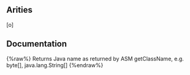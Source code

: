 ## Arities
[o]

## Documentation
{%raw%}
Returns Java name as returned by ASM getClassName, e.g. byte[], java.lang.String[]
{%endraw%}
